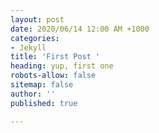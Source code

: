 ```yaml
---
layout: post
date: 2020/06/14 12:00 AM +1000
categories:
- Jekyll
title: 'First Post '
heading: yup, first one
robots-allow: false
sitemap: false
author: ''
published: true

---
```

